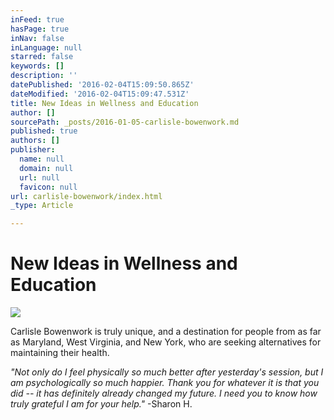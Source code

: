 ```yaml
---
inFeed: true
hasPage: true
inNav: false
inLanguage: null
starred: false
keywords: []
description: ''
datePublished: '2016-02-04T15:09:50.865Z'
dateModified: '2016-02-04T15:09:47.531Z'
title: New Ideas in Wellness and Education
author: []
sourcePath: _posts/2016-01-05-carlisle-bowenwork.md
published: true
authors: []
publisher:
  name: null
  domain: null
  url: null
  favicon: null
url: carlisle-bowenwork/index.html
_type: Article

---
```

# New Ideas in Wellness and Education
![](https://the-grid-user-content.s3-us-west-2.amazonaws.com/b972f896-d426-47f7-b07f-0a70ffd2b628.jpg)

Carlisle Bowenwork is truly unique, and a destination for
people from as far as Maryland, West Virginia, and New York, who are seeking
alternatives for maintaining their health.

_"Not only do I feel physically so much better after yesterday's session, but I am psychologically so much happier. Thank you for whatever it is that you did -- it has definitely already changed my future. I need you to know how truly grateful I am for your help."_ -Sharon H.